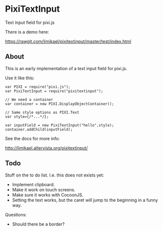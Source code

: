 PixiTextInput
=============

Text input field for pixi.js 

There is a demo here:

https://rawgit.com/limikael/pixitextinput/master/test/index.html

About
-----

This is an early implementation of a text input field for pixi.js.

Use it like this:

    var PIXI = require("pixi.js");
    var PixiTextInput = require("pixitextinput");

    // We need a container
    var container = new PIXI.DisplayObjectContainer();

    // Same style options as PIXI.Text
    var style={/*...*/};

    var inputField = new PixiTextInput("hello",style);
    container.addChild(inputField);

See the docs for more info:

http://limikael.altervista.org/pixitextinput/

Todo
----

Stuff on the to do list. I.e. this does not exists yet:

* Implement clipboard.
* Make it work on touch screens.
* Make sure it works with CocoonJS.
* Setting the text works, but the caret will jump to the beginning in a funny way.

Questions:

* Should there be a border?
